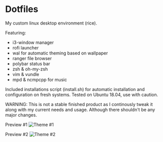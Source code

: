 # Dotfiles

My custom linux desktop environment (rice).

Featuring: 
- i3-window manager
- rofi launcher
- wal for automatic theming based on wallpaper
- ranger file browser
- polybar status bar
- zsh & oh-my-zsh
- vim & vundle
- mpd & ncmpcpp for music

Included installations script (install.sh) for automatic installation and configuration on fresh systems. Tested on Ubuntu 18.04, use with caution.

WARNING: This is not a stable finished product as I continously tweak it along with my current needs and usage. Although there shouldn't be any major changes.

Preview #1
![Theme #1](https://i.postimg.cc/9V4HLYXh/Screenshot-from-2018-12-01-20-59-29.png)

Preview #2
![Theme #2](https://i.postimg.cc/jKG0mnCJ/Screenshot-from-2018-12-01-21-02-15.png)
